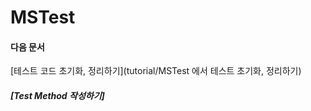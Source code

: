 # MSTest


#### 다음 문서
[테스트 코드 초기화, 정리하기](tutorial/MSTest 에서 테스트 초기화, 정리하기)


##### [Test Method 작성하기]
 